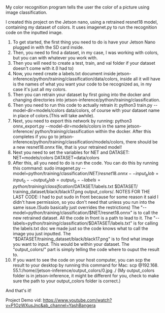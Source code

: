 My color recognition program tells the user the color of a picture using image classification.

I created this project on the Jetson nano, using a retrained resnet18 model, containing my dataset of colors. It uses imagenet.py to run the recognition 
code on the inputted image.

1. To get started, the first thing you need to do is have your Jetson Nano plugged in with the SD card inside. 
2. Then, you need to find a dataset, in my case, I was working with colors, but you can with whatever you work with. 
3. Then you will need to create a test, train, and val folder if your dataset doesn't come 
with it.(I had to)
4. Now, you need create a labels.txt document inside jetson-inference/python/training/classification/data/colors, inside all it will have is the names of
what you want your code to be recognized as, in my case it's just all my colors.
5. Then you can retrain your dataset by first going into the docker and changing directories into jetson-inference/python/training/classification. 
6. Then you need to run this code to actually retrain it: python3 train.py --model-dir=models/colors data/colors, of course with your dataset name in place 
of colors.(This will take awhile). 
7. Next, you need to export this network by running: python3 onnx_export.py --model-dir=models/colors in the same jetson-inference/
python/training/classification within the docker. After this completes if you go to jetson-inference/python/training/classification/models/colors, there
should be a new resnet18.onnx file, that is your retrained model!
8. Next you need to set the variables for NET and DATASET: NET=models/colors  DATASET=data/colors
9. After this, all you need to do is run the code. You can do this by running this command: sudo imagenet.py --model=python/training/classification/$NET/
resnet18.onnx --input_blob=input_0 --output_blob=output_0 --labels=python/training/classification/$DATASET/labels.txt $DATASET/
training_dataset/black/black17.png output_colors/. 
NOTES FOR THE LAST CODE: 
I had to put sudo in front because for some reason it said I didn't have permission, so you don't need that unless you run into the same issue.(Sudo 
basically just overrides the restrictions)
The "--model=python/training/classification/$NET/resnet18.onnx" is to call the new retrained dataset. All the code in front is a path to lead to it.
The "--labels=python/training/classification/$DATASET/labels.txt" is for calling the labels.txt doc we made just so the code knows what to call the image
you just inputted.
The "$DATASET/training_dataset/black/black17.png" is to find what image you want to input. This would be within your dataset. 
The "output_colors/" part is simply telling the code where to ouput the result to. 
10. If you want to see the code on your host computer, you can scp the result to your desktop by running this command for Mac: scp <nanousername>@192.168.
55.1:/home/<nanousername>/jetson-inference/output_colors/0.jpg ./  (My output_colors folder is in jetson-inference, it might be different for you, check to
make sure the path to your output_colors folder is correct.)

And that's it!

Project Demo vid: https://www.youtube.com/watch?v=P1OzWXusJnc&ab_channel=YashBangera
